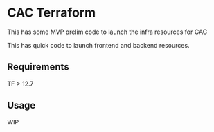 # CAC Terraform

This has some MVP prelim code to launch the infra resources for CAC

This has quick code to launch frontend and backend resources. 

## Requirements
TF > 12.7

## Usage
WIP
